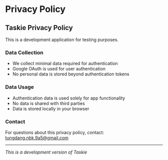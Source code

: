 # Privacy Policy

## Taskie Privacy Policy

This is a development application for testing purposes.

### Data Collection
- We collect minimal data required for authentication
- Google OAuth is used for user authentication
- No personal data is stored beyond authentication tokens

### Data Usage
- Authentication data is used solely for app functionality
- No data is shared with third parties
- Data is stored locally in your browser

### Contact
For questions about this privacy policy, contact: tungdang.nbk.9a5@gmail.com

---
*This is a development version of Taskie*
